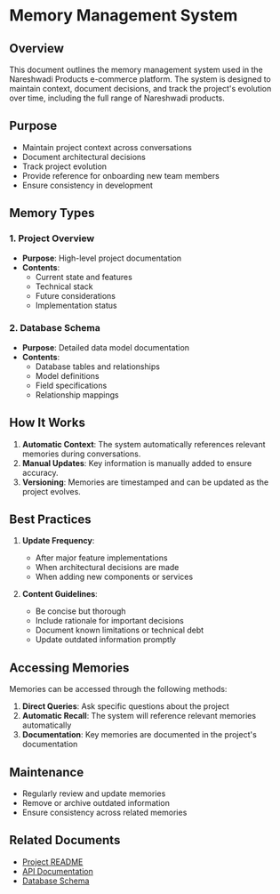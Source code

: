 # Memory Management System

## Overview
This document outlines the memory management system used in the Nareshwadi Products e-commerce platform. The system is designed to maintain context, document decisions, and track the project's evolution over time, including the full range of Nareshwadi products.

## Purpose
- Maintain project context across conversations
- Document architectural decisions
- Track project evolution
- Provide reference for onboarding new team members
- Ensure consistency in development

## Memory Types

### 1. Project Overview
- **Purpose**: High-level project documentation
- **Contents**:
  - Current state and features
  - Technical stack
  - Future considerations
  - Implementation status

### 2. Database Schema
- **Purpose**: Detailed data model documentation
- **Contents**:
  - Database tables and relationships
  - Model definitions
  - Field specifications
  - Relationship mappings

## How It Works
1. **Automatic Context**: The system automatically references relevant memories during conversations.
2. **Manual Updates**: Key information is manually added to ensure accuracy.
3. **Versioning**: Memories are timestamped and can be updated as the project evolves.

## Best Practices
1. **Update Frequency**:
   - After major feature implementations
   - When architectural decisions are made
   - When adding new components or services

2. **Content Guidelines**:
   - Be concise but thorough
   - Include rationale for important decisions
   - Document known limitations or technical debt
   - Update outdated information promptly

## Accessing Memories
Memories can be accessed through the following methods:
1. **Direct Queries**: Ask specific questions about the project
2. **Automatic Recall**: The system will reference relevant memories automatically
3. **Documentation**: Key memories are documented in the project's documentation

## Maintenance
- Regularly review and update memories
- Remove or archive outdated information
- Ensure consistency across related memories

## Related Documents
- [Project README](../README.md)
- [API Documentation](./API.md)
- [Database Schema](./DATABASE_SCHEMA.md)
